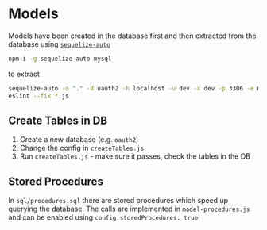 # Models

Models have been created in the database first and then extracted from the database using [`sequelize-auto`](https://github.com/sequelize/sequelize-auto)

```bash
npm i -g sequelize-auto mysql
```

to extract

```bash
sequelize-auto -o "." -d oauth2 -h localhost -u dev -x dev -p 3306 -e mysql
eslint --fix *.js
```

## Create Tables in DB

1. Create a new database (e.g. `oauth2`)
2. Change the config in `createTables.js`
3. Run `createTables.js` - make sure it passes, check the tables in the DB

## Stored Procedures

In `sql/procedures.sql` there are stored procedures which speed up querying the database. The calls are implemented in `model-procedures.js` and can be enabled using `config.storedProcedures: true`
